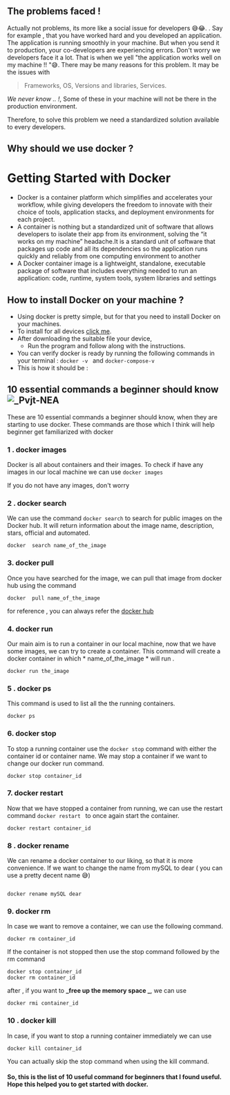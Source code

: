 
## The problems faced !

Actually not problems, its more like a social issue for developers 😅😂. . Say for example , that you have worked hard and you developed an application. The application is running smoothly in your machine. But when you send it to production, your co-developers are experiencing errors. Don't worry we developers face it a lot. That is when we yell "the application works well on my machine !! "😅. There may be many reasons for this problem. It may be the issues with
> Frameworks, OS, Versions and libraries, Services.

_We never know .. !_, Some of these in your machine will not be there in the production environment.

Therefore, to solve this problem we need a standardized solution available to every developers.

## Why should we use docker ?





# Getting Started with Docker

- Docker is a container platform which simplifies and accelerates your workflow, while giving developers the freedom to innovate with their choice of tools, application stacks, and deployment environments for each project.
- A container is nothing but a standardized unit of software that allows developers to isolate their app from its environment, solving the “it works on my machine” headache.It is a standard unit of software that packages up code and all its dependencies so the application runs quickly and reliably from one computing environment to another
- A Docker container image is a lightweight, standalone, executable package of software that includes everything needed to run an application: code, runtime, system tools, system libraries and settings

## How to install Docker on your machine ?

- Using docker is pretty simple, but for that you need to install Docker on your machines.
- To install for all devices [click me](https://docs.docker.com/get-docker/).
- After downloading the suitable file your device, 
  * Run the program and follow along with the instructions.
- You can verify docker is ready by running the following commands in your terminal :  ```docker -v ``` and ``` docker-compose-v ```
- This is how it should be :



## 10 essential commands a beginner should know![_Pvjt-NEA](https://user-images.githubusercontent.com/91843271/194473414-0c84db40-cc15-4241-83eb-b71b66230e82.png)


These are 10 essential commands a beginner should know, when they are starting to use docker. These commands are those which I think will help beginner get familiarized with docker

### 1 .  docker  images

Docker is all about containers and their images. To check if have  any images in our local machine we can use ```docker images ``` 

If you do not have any images, don't worry   

### 2 . docker  search

We can use the command ```docker search``` to search for public images on the Docker hub. It will return information about the image name, description, stars, official and automated.

```
docker  search name_of_the_image
```

### 3.  docker pull

Once you have searched for the image, we can pull that image from docker hub using the command 
```
docker  pull name_of_the_image
```

for reference , you can always refer the [docker hub](https://hub.docker.com/)


### 4. docker  run

Our main aim is to run a container in our local machine, now that we have some images, we can try to create a container. This command will create a docker container in which * name_of_the_image * will run .
```
docker run the_image
```

### 5 . docker  ps

This command is used to list all the the running containers.
```
docker ps
```

### 6. docker  stop

To stop a running container use the ```docker stop``` command with either the container id or container name. We may stop a container if we want to change our docker run command.

```
docker stop container_id 
```
### 7. docker  restart

Now that we have stopped a container from running, we can use the restart command ``` docker restart  ```  to once again start the container.

``` 
docker restart container_id 
```

###  8 . docker rename

We can rename a docker container to our liking, so that it is more convenience. If we want to change the name from mySQL to dear (  you can use a pretty decent name 😅)
```

docker rename mySQL dear
```

### 9. docker rm

In case we want to remove a container, we can use the following command.
```
docker rm container_id
```
If the container is not stopped then use the stop command followed by the rm command

```
docker stop container_id
docker rm container_id
```
after , if you want to **_free up the memory space _**, we can use 
```
docker rmi container_id
```

### 10 . docker kill

In case, if you want to stop a running container immediately we can use 
```
docker kill container_id
```
You can actually skip the stop command when using the kill command.


#### So, this is the list of 10 useful command for beginners that I found useful. Hope this helped you to get started with docker.

